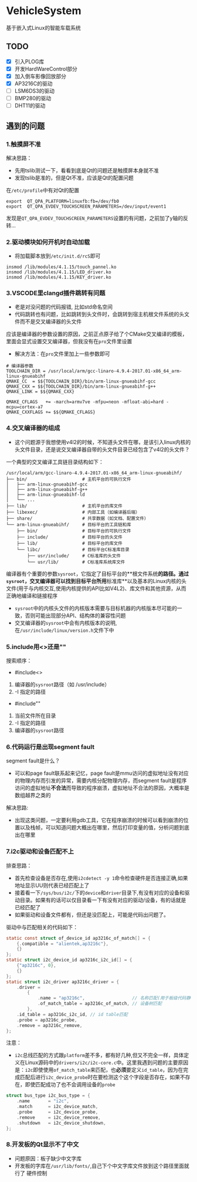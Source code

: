 # VehicleSystem
基于嵌入式Linux的智能车载系统

## TODO
- [x] 引入PLOG库
- [x] 开发HardWareControl部分
- [x] 加入倒车影像回放部分
- [x] AP3216C的驱动
- [ ] LSM6DS3的驱动
- [ ] BMP280的驱动
- [ ] DHT11的驱动

## 遇到的问题
### 1.触摸屏不准

解决思路：
- 先用tslib测试一下，看看到底是Qt的问题还是触摸屏本身就不准
- 发现tslib是准的，但是Qt不准，应该是Qt的配置问题

在`/etc/profile`中有对Qt的配置
```
export  QT_QPA_PLATFORM=linuxfb:fb=/dev/fb0
export  QT_QPA_EVDEV_TOUCHSCREEN_PARAMETERS=/dev/input/event1
```
发现是`QT_QPA_EVDEV_TOUCHSCREEN_PARAMETERS`设置的有问题，之前加了y轴的反转...

### 2.驱动模块如何开机时自动加载
- 将加载脚本放到`/etc/init.d/rcS`即可
```
insmod /lib/modules/4.1.15/touch_pannel.ko
insmod /lib/modules/4.1.15/LED_driver.ko
insmod /lib/modules/4.1.15/KEY_driver.ko
```

### 3.VSCODE里clangd插件跳转有问题
- 老是对没问题的代码报错, 比如std命名空间
- 代码跳转也有问题，比如跳转到头文件时，会跳转到宿主机根文件系统的头文件而不是交叉编译器的头文件

应该是编译器的参数设置的原因，之前正点原子给了个CMake交叉编译的模板，里面会显式设置交叉编译器，但我没有在`pro`文件里设置

- 解决方法：在`pro`文件里加上一些参数即可
```
# 编译器参数
TOOLCHAIN_DIR = /usr/local/arm/gcc-linaro-4.9.4-2017.01-x86_64_arm-linux-gnueabihf
QMAKE_CC  = $${TOOLCHAIN_DIR}/bin/arm-linux-gnueabihf-gcc
QMAKE_CXX = $${TOOLCHAIN_DIR}/bin/arm-linux-gnueabihf-g++
QMAKE_LINK = $${QMAKE_CXX}

QMAKE_CFLAGS   += -march=armv7ve -mfpu=neon -mfloat-abi=hard -mcpu=cortex-a7
QMAKE_CXXFLAGS += $${QMAKE_CFLAGS}
```

### 4.交叉编译器的组成
- 这个问题源于我想使用v4l2的时候，不知道头文件在哪，是该引入linux内核的头文件目录，还是说交叉编译器自带的头文件目录已经包含了v4l2的头文件？

一个典型的交叉编译工具链目录结构如下：
```
/usr/local/arm/gcc-linaro-4.9.4-2017.01-x86_64_arm-linux-gnueabihf/
├── bin/                     # 主机平台的可执行文件
│   ├── arm-linux-gnueabihf-gcc
│   ├── arm-linux-gnueabihf-g++
│   ├── arm-linux-gnueabihf-ld
│   └── ...
├── lib/                     # 主机平台的库文件
├── libexec/                 # 内部工具（如编译器后端）
├── share/                   # 共享数据（如文档、配置文件）
└── arm-linux-gnueabihf/     # 目标平台的工具链和库
    ├── bin/                 # 目标平台的可执行文件
    ├── include/             # 目标平台的头文件
    ├── lib/                 # 目标平台的库文件
    └── libc/                # 目标平台C标准库目录
        ├── usr/include/     # C标准库的头文件
        └── usr/lib/         # C标准库系统库文件
```
编译器有个重要的参数`sysroot`，它指定了目标平台的**​根文件系统**的路径。通过`sysroot`，交叉编译器可以找到目标平台所用**标准库**以及基本的Linux内核的头文件(用于与内核交互,使用内核提供的API比如V4L2)、库文件和其他资源，从而正确地编译和链接程序
- `sysroot`中的内核头文件的内核版本需要与目标机器的内核版本尽可能的一致，否则可能出现部分API、结构体的兼容性问题
- 交叉编译器的`sysroot`中会有内核版本的说明,在`/usr/include/linux/version.h`文件下中

### 5.include用<>还是""
搜索顺序：
- #include<>	
1. 编译器的`sysroot`路径（如 /usr/include）
2. -I 指定的路径

- #include""	
1. 当前文件所在目录
2. -I 指定的路径
3. 编译器的`sysroot`路径

### 6.代码运行是出现segment fault
segment fault是什么？
- 可以和page fault联系起来记忆，page fault是mmu访问的虚拟地址没有对应的物理内存而引发的异常，需要内核分配物理内存，而segment fault是程序访问的虚拟地址**不合法**而导致的程序崩溃，虚拟地址不合法的原因，大概率是数组越界之类的

解决思路:
- 出现这类问题，一定要利用gdb工具，它在程序崩溃的时候可以看到崩溃的位置以及栈帧，可以知道问题大概出在哪里，然后打印变量的值，分析问题到底出在哪里

### 7.i2c驱动和设备匹配不上
排查思路：
- 首先检查设备是否存在,使用`i2cdetect -y 1`命令检查硬件是否连接正确,如果地址显示UU则代表已经匹配上了
- 接着看一下`/sys/bus/i2c/`下的`device`和`driver`目录下,有没有对应的设备和驱动目录。如果有的话可以仅目录看一下有没有对应的驱动/设备，有的话就是已经匹配了
- 如果驱动和设备文件都有，但还是没匹配上，可能是代码出问题了。

驱动中与匹配相关的代码如下：
```c
static const struct of_device_id ap3216c_of_match[] = {
    {.compatible = "alientek,ap3216c"}, 
    {}
};
static struct i2c_device_id ap3216c_i2c_id[] = {
    {"ap3216c", 0}, 
    {}
};
static struct i2c_driver ap3216c_driver = {
    .driver =
        {
            .name = "ap3216c",                  // 名称匹配(用于板级代码静态注册时)
            .of_match_table = ap3216c_of_match, // 设备树匹配
        },
    .id_table = ap3216c_i2c_id, // id table匹配
    .probe = ap3216c_probe,
    .remove = ap3216c_remove,
};
```
注意：
- `i2c`总线匹配的方式跟`platform`差不多，都有好几种,但又不完全一样，具体定义在Linux源码中的`drivers/i2c/i2c-core.c`中。这里我遇到问题的主要原因是：`i2c`即使使用`of_match_table`来匹配，也**必须**要定义`id_table`，因为在完成匹配后进行`i2c_device_probe`时在要检测这个这个字段是否存在，如果不存在，即使匹配成功了也不会调用设备的`probe`
```c
struct bus_type i2c_bus_type = {
	.name		= "i2c",
	.match		= i2c_device_match,
	.probe		= i2c_device_probe,
	.remove		= i2c_device_remove,
	.shutdown	= i2c_device_shutdown,
};
```

### 8.开发板的Qt显示不了中文
- 问题原因：板子缺少中文字库
- 开发板的字库在`/usr/lib/fonts/`,自己下个中文字库文件放到这个路径里面就行了
硬件控制
